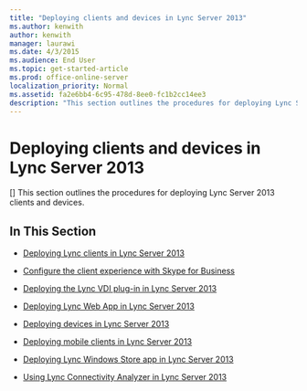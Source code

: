 ```yaml
---
title: "Deploying clients and devices in Lync Server 2013"
ms.author: kenwith
author: kenwith
manager: laurawi
ms.date: 4/3/2015
ms.audience: End User
ms.topic: get-started-article
ms.prod: office-online-server
localization_priority: Normal
ms.assetid: fa2e6bb4-6c95-478d-8ee0-fc1b2cc14ee3
description: "This section outlines the procedures for deploying Lync Server 2013 clients and devices."
---
```


# Deploying clients and devices in Lync Server 2013
[]
This section outlines the procedures for deploying Lync Server 2013 clients and devices.
  
## In This Section

- [Deploying Lync clients in Lync Server 2013](deploying-lync-clients.md)
    
- [Configure the client experience with Skype for Business](configure-the-client-experience.md)
    
- [Deploying the Lync VDI plug-in in Lync Server 2013](deploying-the-lync-vdi-plug-in.md)
    
- [Deploying Lync Web App in Lync Server 2013](deploying-lync-web-app.md)
    
- [Deploying devices in Lync Server 2013](deploying-devices.md)
    
- [Deploying mobile clients in Lync Server 2013](deploying-mobile-clients.md)
    
- [Deploying Lync Windows Store app in Lync Server 2013](deploying-lync-windows-store-app.md)
    
- [Using Lync Connectivity Analyzer in Lync Server 2013](using-lync-connectivity-analyzer.md)
    

